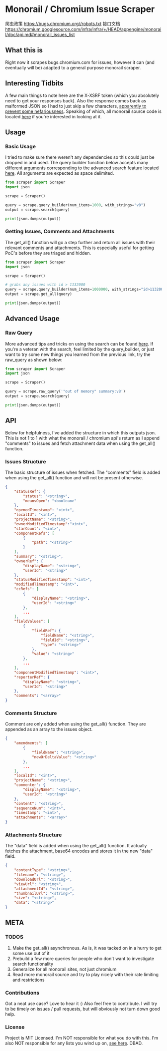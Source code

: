 # Monorail / Chromium Issue Scraper
爬虫政策 https://bugs.chromium.org//robots.txt
接口文档 https://chromium.googlesource.com/infra/infra/+/HEAD/appengine/monorail/doc/api.md#monorail_issues_list
## What this is

Right now it scrapes bugs.chromium.com for issues, however it can (and  eventually will be) adapted to a general purpose monorail scraper.

## Interesting Tidbits

A few main things to note here are the X-XSRF token (which you absolutely need to get your responses back). Also the response comes back as malformed JSON so I had to just skip a few characters, [apparently to prevent some nefariousness](https://chromium.googlesource.com/infra/infra/+/master/appengine/monorail/static/js/framework/framework-ajax.js). Speaking of which, all monorail source code is located [here](https://chromium.googlesource.com/infra/infra/+/master/appengine/monorail) if you're interested in looking at it.

## Usage

### Basic Usage

I tried to make sure there weren't any dependencies so this could just be dropped in and used. The query builder function below accepts many different arguments corresponding to the advanced search feature located [here](https://bugs.chromium.org/p/chromium/issues/advsearch). All arguments are expected as space delimited.

```python
from scraper import Scraper
import json

scrape = Scraper()

query = scrape.query_builder(num_items=1000, with_strings="v8")
output = scrape.search(query)

print(json.dumps(output))
```

### Getting Issues, Comments and Attachments

The get_all() function will go a step further and return all issues with their relevant comments and attachments. This is especially useful for getting PoC's before they are triaged and hidden.

```python
from scraper import Scraper
import json

scrape = Scraper()

# grabs any issues with id > 1132000
query = scrape.query_builder(num_items=1000000, with_strings="id>1132000 v8 security")
output = scrape.get_all(query)

print(json.dumps(output))
```

## Advanced Usage

### Raw Query

More advanced tips and tricks on using the search can be found [here](https://bugs.chromium.org/p/chromium/issues/searchtips). If you're a veteran with the search, feel limited by the query_builder, or just want to try some new things you learned from the previous link, try the raw_query as shown below:

```python
from scraper import Scraper
import json

scrape = Scraper()

query = scrape.raw_query('"out of memory" summary:v8')
output = scrape.search(query)

print(json.dumps(output))
```

## API

Below for helpfulness, I've added the structure in which this outputs json. This is not 1 to 1 with what the monorail / chromium api's return as I append "comments" to issues and fetch attachment data when using the get_all() function.

### Issues Structure

The basic structure of issues when fetched. The "comments" field is added when using the get_all() function and will not be present otherwise.

```json
{
    "statusRef": {
        "status": "<string>",
        "meansOpen": "<boolean>"
    },
    "openedTimestamp": "<int>",
    "localId": "<int>",
    "projectName": "<string>",
    "ownerModifiedTimestamp":"<int>",
    "starCount": "<int>",
    "componentRefs": [
        {
            "path": "<string>"
        }
    ],
    "summary": "<string>",
    "ownerRef": {
        "displayName": "<string>",
        "userId": "<string>"
    },
    "statusModifiedTimestamp": "<int>",
    "modifiedTimestamp": "<int>",
    "ccRefs": [
        {
            "displayName": "<string>",
            "userId": "<string>"
        },
        ...
    ],
    "fieldValues": [
        {
            "fieldRef": {
                "fieldName": "<string>",
                "fieldId": "<string>",
                "type": "<string>"
            },
            "value": "<string>"
        },
        ...
    ],
    "componentModifiedTimestamp": "<int>",
    "reporterRef": {
        "displayName": "<string>",
        "userId": "<string>"
    },
    "comments": "<array>"
}
```

### Comments Structure

Comment are only added when using the get_all() function. They are appended as an array to the issues object.

```json
{
    "amendments": [
        {
            "fieldName": "<string>",
            "newOrDeltaValue": "<string>"
        },
        ...
    ],
    "localId": "<int>",
    "projectName": "<string>",
    "commenter": {
        "displayName": "<string>",
        "userId": "<string>"
    },
    "content": "<string>",
    "sequenceNum": "<int>",
    "timestamp": "<int>",
    "attachments": "<array>"
}
```

### Attachments Structure

The "data" field is added when using the get_all() function. It actually fetches the attachment, base64 encodes and stores it in the new "data" field.

```json
{
    "contentType": "<string>",
    "filename": "<string>",
    "downloadUrl": "<string>",
    "viewUrl": "<string>",
    "attachmentId": "<string>",
    "thumbnailUrl": "<string>",
    "size": "<string>",
    "data": "<string>"
}
```

## META

### TODOS

1) Make the get_all() asynchronous. As is, it was tacked on in a hurry to get some use out of it  
2) Prebuild a few more queries for people who don't want to investigate search functionality  
3) Generalize for all monorail sites, not just chromium  
4) Read more monorail source and try to play nicely with their rate limiting and restrictions  

### Contributions

Got a neat use case? Love to hear it :) Also feel free to contribute. I will try to be timely on issues / pull requests, but will obviously not turn down good help.

### License

Project is MIT Licensed. I'm NOT responsible for what you do with this. I'm also NOT responsible for any lists you wind up on, [see here](https://chromium.googlesource.com/infra/infra/+/b83fc0c435a27eef10b5dd880a97af3e0c870201/appengine/monorail/dos.yaml). DBAD. 